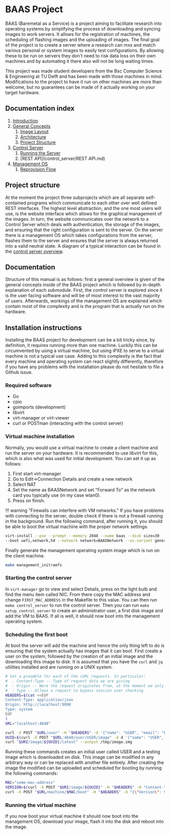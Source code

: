 # BAAS Project

BAAS (Baremetal as a Service) is a project aiming to facilitate research into operating systems by simplifying the process of downloading and syncing images to work servers. It allows for the registration of machines, the scheduling of flashing images and the uploading of images. The final goal of the project is to create a server where a research can mxs and match various personal or system images to easily test configurations. By allowing these to be run on servers they don't need to risk data loss on their own machines and by automating it there also will not be long waiting times.

This project was made student developers from the Bsc Computer Science & Engineering at TU Delft and has been made with those machines in mind. Modifications to the project to have it run on other machines are more than welcome, but no guarantees can be made of it actually working on your target hardware.

## Documentation index
1. [Introduction](index.md)
2. [General Concepts](general/index.md)
    1. [Image Layout](general/images.md)
    2. [Architecture](general/architecture.md)
    3. [Project Structure](general/project_structure.md)
3. [Control Server](control_server/index.md)
    1. [Running the Server](control_server/running_baas_control_server.md)
    2. [REST API](control_server/REST API.md)
4. [Management OS](management_os/index.md)
    1. [Reprovision Flow](management_os/reprovision_flow.md)

## Project structure
At the moment the project three subprojects which are all separate self-contained programs which communicate to each other over well defined REST interfaces. The highest level abstraction, and the one most users will use, is the website interface which allows for the graphical management of the images. In turn, the website communicates over the network to a Control Server which deals with authentication, the storage of the images, and ensuring that the right configuration is sent to the server. On the server there is a management OS which takes configurations from the server, flashes them to the server and ensures that the server is always returned into a valid neutral state. A diagram of a typical interaction can be found in the [control server overview](control_server/index.md).

## Documentation
Structure of this manual is as follows: first a general overview is given of the general concepts inside of the BAAS project which is followed by in-depth explanation of each submodule. First, the control server is explored since it is the user facing software and will be of most interest to the vast majority of users. Afterwards, workings of the management OS are explained which contain most of the complexity and is the program that is actually run on the hardware.

## Installation instructions
Installing the BAAS project for development can be a bit tricky since, by definition, it requires running more than one machine. Luckily this can be circumvented by using a virtual machine, but using iPXE to serve to a virtual machine is not a typical use case. Adding to this complexity is the fact that every machine and operating system can react slightly differently, therefore if you have any problems with the installation please do not hesitate to file a Github issue.

### Required software
- Go
- cpio
- goimports (development)
- libvirt
- virt-manager or virt-viewer
- curl or POSTman (interacting with the control server)

### Virtual machine installation
Normally, you would use a virtual machine to create a client machine and run the server on your hardware. It is recommended to use libvirt for this, which is also what was used for initial development. You can set it up as follows:

1. First start virt-manager
2. Go to Edit->Connection Details and create a new network
3. Select NAT
4. Set the name as BAASNetwork and set "Forward To" as the network card you typically use (in my case wlan0).
5. Press on finish.

!!! warning "Firewalls can interfere with VM networks."
    If you have problems with connecting to the server, double check if there is not a firewall running in the background.
    Run the following command, after running it, you should be able to boot the virtual machine with the proper network settings.

```sh
virt-install --pxe --prompt --memory 2048 --name baas --disk size=30
--boot uefi,network,hd --network network=BAASNetwork --os-variant generic
```

Finally generate the management operating system image which is run on the client machine.

```sh
make management_initramfs
```

### Starting the control server
In `virt-manager` go to view and select Details, press on the light bulb and find the menu item called NIC. From there copy the MAC address and change `FIRST_MAC_ADDRESS` in the Makefile to this value. You can then run `make control_server` to run the control server. Then you can run `make setup_control_server` to create an administrator user, a first disk image and add the VM to BAAS. If all is well, it should now boot into the management operating system.

### Scheduling the first boot
At boot the server will add the machine and hence the only thing left to do is ensuring that the system actually has images that it can boot. First create a user on the system, followed by the creation of an initial image and the downloading this image to disk. It is assumed that you have the `curl` and `jq` utilities installed and are running on a UNIX system.

```sh
# Set a preamble for each of the cURL requests. In particular:
#  - Content-Type -- Type of request data we are giving
#  - Origin -- Were the request originates from, at the moment we only accept localhost (needed for CORS)
#  - Type -- Allows a request to bypass session user checking
HEADERS=$(cat <<EOF
Content-Type: application/json
Origin: http://localhost:9090
Type: system
EOF
)
URL="localhost:4848"

curl -X POST "$URL/user" -H "$HEADERS" -d '{"name": "USER", "email": "EMAIL", "role": "user", "username": "sampleuser"}'
UUID=$(curl -X POST "$URL:4848/user/USER/image" -d d '{"name": "USER", "email": "EMAIL", "role": "user", "username": "sampleuser"}' | jq .UUID)
curl "$URI/image/${UUID}/latest" --output /tmp/image.img
```

Running these commands creates an initial user called USER and a testing image which is downloaded on disk. This image can be modified in any arbitrary way or can be replaced with another file entirely. After creating the image the modified can be uploaded and scheduled for booting by running the following commands:

```sh
MAC="some-mac-address"
VERSION=$(curl -X POST "$URI/image/${UUID}" -H "$HEADERS" -H "Content-Type: multipart/form-data" -F "file=@/tmp/image.img" | awk '{print $4}')
curl -X POST "$URL/machine/$MAC/boot" -H "$HEADERS" -d "{\"Version\": ${VERSION}, \"ImageUUID\": \"${UUID}\", \"update\": false}"
```

### Running the virtual machine
If you now boot your virtual machine it should now boot into the management OS, download your image, flash it into the disk and reboot into the image.
